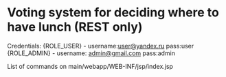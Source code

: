 # Voting system for deciding where to have lunch (REST only)
Credentials: {ROLE_USER} - username:user@yandex.ru pass:user
{ROLE_ADMIN} - username: admin@gmail.com pass:admin

List of commands on main/webapp/WEB-INF/jsp/index.jsp
